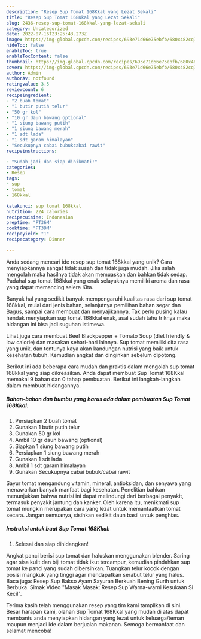 ```yaml
---
description: "Resep Sup Tomat 168Kkal yang Lezat Sekali"
title: "Resep Sup Tomat 168Kkal yang Lezat Sekali"
slug: 2436-resep-sup-tomat-168kkal-yang-lezat-sekali
category: Uncategorized
date: 2022-07-16T23:25:43.273Z
image: https://img-global.cpcdn.com/recipes/693e71d66e75ebfb/680x482cq70/sup-tomat-168kkal-foto-resep-utama.jpg
hideToc: false
enableToc: true
enableTocContent: false
thumbnail: https://img-global.cpcdn.com/recipes/693e71d66e75ebfb/680x482cq70/sup-tomat-168kkal-foto-resep-utama.jpg
cover: https://img-global.cpcdn.com/recipes/693e71d66e75ebfb/680x482cq70/sup-tomat-168kkal-foto-resep-utama.jpg
author: Admin
authorAv: notfound
ratingvalue: 3.5
reviewcount: 6
recipeingredient:
- "2 buah tomat"
- "1 butir putih telur"
- "50 gr kol"
- "10 gr daun bawang optional"
- "1 siung bawang putih"
- "1 siung bawang merah"
- "1 sdt lada"
- "1 sdt garam himalayan"
- "Secukupnya cabai bubukcabai rawit"
recipeinstructions:

- "Sudah jadi dan siap dinikmati!"
categories:
- Resep
tags:
- sup
- tomat
- 168kkal

katakunci: sup tomat 168kkal 
nutrition: 224 calories
recipecuisine: Indonesian
preptime: "PT36M"
cooktime: "PT39M"
recipeyield: "1"
recipecategory: Dinner

---
```





Anda sedang mencari ide resep sup tomat 168kkal yang unik? Cara menyiapkannya sangat tidak susah dan tidak juga mudah. Jika salah mengolah maka hasilnya tidak akan memuaskan dan bahkan tidak sedap. Padahal sup tomat 168kkal yang enak selayaknya memiliki aroma dan rasa yang dapat memancing selera Kita.





Banyak hal yang sedikit banyak mempengaruhi kualitas rasa dari sup tomat 168kkal, mulai dari jenis bahan, selanjutnya pemilihan bahan segar dan Bagus, sampai cara membuat dan menyajikannya. Tak perlu pusing kalau hendak menyiapkan sup tomat 168kkal enak,      asal sudah tahu triknya maka hidangan ini bisa jadi suguhan istimewa.














Lihat juga cara membuat Beef Blackpepper + Tomato Soup (diet friendly &amp; low calorie) dan masakan sehari-hari lainnya. Sup tomat memiliki cita rasa yang unik, dan tentunya kaya akan kandungan nutrisi yang baik untuk kesehatan tubuh. Kemudian angkat dan dinginkan sebelum dipotong.






Berikut ini ada beberapa cara mudah dan praktis dalam mengolah sup tomat 168kkal yang siap dikreasikan. Anda dapat membuat Sup Tomat 168Kkal memakai 9 bahan dan 0 tahap pembuatan. Berikut ini langkah-langkah dalam membuat hidangannya.

<!--inarticleads1-->

##### Bahan-bahan dan bumbu yang harus ada dalam pembuatan Sup Tomat 168Kkal:

1. Persiapkan 2 buah tomat
1. Gunakan 1 butir putih telur
1. Gunakan 50 gr kol
1. Ambil 10 gr daun bawang (optional)
1. Siapkan 1 siung bawang putih
1. Persiapkan 1 siung bawang merah
1. Gunakan 1 sdt lada
1. Ambil 1 sdt garam himalayan
1. Gunakan Secukupnya cabai bubuk/cabai rawit


Sayur tomat mengandung vitamin, mineral, antioksidan, dan senyawa yang menawarkan banyak manfaat bagi kesehatan. Penelitian bahkan menunjukkan bahwa nutrisi ini dapat melindungi dari berbagai penyakit, termasuk penyakit jantung dan kanker. Oleh karena itu, menikmati sup tomat mungkin merupakan cara yang lezat untuk memanfaatkan tomat secara. Jangan semuanya, sisihkan sedikit daun basil untuk penghias. 

<!--inarticleads2-->

##### Instruksi untuk buat Sup Tomat 168Kkal:


1. Selesai dan siap dihidangkan!

Angkat panci berisi sup tomat dan haluskan menggunakan blender. Saring agar sisa kulit dan biji tomat tidak ikut tercampur, kemudian pindahkan sup tomat ke panci yang sudah dibersihkan. Tuangkan telur kocok dengan posisi mangkuk yang tinggi agar mendapatkan serabut telur yang halus. Baca juga: Resep Sup Bakso Ayam Sayuran Berkuah Bening Gurih untuk Berbuka. Simak Video &#34;Masak Masak: Resep Sup Warna-warni Kesukaan Si Kecil&#34;. 

Terima kasih telah menggunakan resep yang tim kami tampilkan di sini. Besar harapan kami, olahan Sup Tomat 168Kkal yang mudah di atas dapat membantu anda menyiapkan hidangan yang lezat untuk keluarga/teman maupun menjadi ide dalam berjualan makanan. Semoga bermanfaat dan selamat mencoba!
